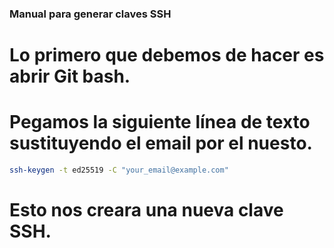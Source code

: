 ### Manual para generar claves SSH

# Lo primero que debemos de hacer es abrir Git bash.

# Pegamos la siguiente línea de texto sustituyendo el email por el nuesto.

```bash
ssh-keygen -t ed25519 -C "your_email@example.com"
```
# Esto nos creara una nueva clave SSH.

